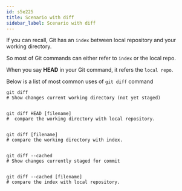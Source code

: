 ```yaml
---
id: s5e225
title: Scenario with diff
sidebar_label: Scenario with diff
---
```



If you can recall, Git has an `index` between local repository and your working directory.

So most of Git commands can either refer to `index` or the local repo.

When you say **HEAD** in your Git command, it refers the `local repo`.

Below is a list of most common uses of `git diff` command

```
git diff
# Show changes current working directory (not yet staged)


git diff HEAD [filename]
#  compare the working directory with local repository.


git diff [filename]
# compare the working directory with index.


git diff --cached
# Show changes currently staged for commit


git diff --cached [filename]
# compare the index with local repository.

```
